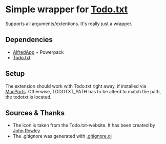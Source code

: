 # Simple wrapper for [Todo.txt](todotxt.com)

Supports all arguments/extentions. It's really just a wrapper.

## Dependencies

- [AlfredApp](http://www.alfredapp.com) + Powerpack
- [Todo.txt](todotxt.com)

## Setup

The extension should work with Todo.txt right away, if installed via [MacPorts](https://trac.macports.org/browser/trunk/dports/office/todotxt/Portfile). Otherwise, TODOTXT_PATH has to be alterd to match the path, the todotxt is located.

## Sources & Thanks

- The icon is taken from the Todo.txt-website. It has been created by [John Rowley](https://twitter.com/eJohnR)
- The .gitignore was generated with [.gitignore.oi](http://gitignore.io)